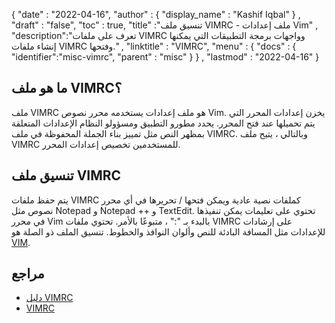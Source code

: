 {
  "date" : "2022-04-16",
  "author" : {
    "display_name" : "Kashif Iqbal"
} ,
  "draft" : "false",
  "toc" : true,
  "title" :"تنسيق ملف VIMRC - ملف إعدادات Vim" ,
  "description":"تعرف على ملفات VIMRC وواجهات برمجة التطبيقات التي يمكنها إنشاء ملفات VIMRC وفتحها." ,
  "linktitle" : "VIMRC",
  "menu" : {
    "docs" : {
      "identifier":"misc-vimrc",
      "parent" : "misc"
}
} ,
  "lastmod" : "2022-04-16"
}

## ما هو ملف VIMRC؟

ملف VIMRC هو ملف إعدادات يستخدمه محرر نصوص Vim. يخزن إعدادات المحرر التي يتم تحميلها عند فتح المحرر. يحدد مطورو التطبيق ومسؤولو النظام الإعدادات المتعلقة بمظهر النص مثل تمييز بناء الجملة المحفوظة في ملف VIMRC. وبالتالي ، يتيح ملف VIMRC للمستخدمين تخصيص إعدادات المحرر.

## تنسيق ملف VIMRC

يتم حفظ ملفات VIMRC كملفات نصية عادية ويمكن فتحها / تحريرها في أي محرر نصوص مثل Notepad و Notepad ++ و TextEdit. تحتوي على تعليمات يمكن تنفيذها في محرر Vim بالبدء بـ ":" ، متبوعًا بالأمر. تحتوي ملفات VIMRC على إرشادات للإعدادات مثل المسافة البادئة للنص وألوان النوافذ والخطوط. تنسيق الملف ذو الصلة هو [VIM](/ar/misc/vim/).

## مراجع

* [دليل VIMRC](https://gist.github.com/simonista/8703722)
* [VIMRC](https://github.com/amix/vimrc)

